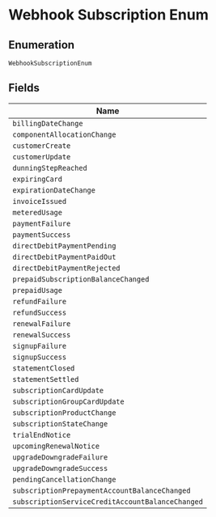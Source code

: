 
# Webhook Subscription Enum

## Enumeration

`WebhookSubscriptionEnum`

## Fields

| Name |
|  --- |
| `billingDateChange` |
| `componentAllocationChange` |
| `customerCreate` |
| `customerUpdate` |
| `dunningStepReached` |
| `expiringCard` |
| `expirationDateChange` |
| `invoiceIssued` |
| `meteredUsage` |
| `paymentFailure` |
| `paymentSuccess` |
| `directDebitPaymentPending` |
| `directDebitPaymentPaidOut` |
| `directDebitPaymentRejected` |
| `prepaidSubscriptionBalanceChanged` |
| `prepaidUsage` |
| `refundFailure` |
| `refundSuccess` |
| `renewalFailure` |
| `renewalSuccess` |
| `signupFailure` |
| `signupSuccess` |
| `statementClosed` |
| `statementSettled` |
| `subscriptionCardUpdate` |
| `subscriptionGroupCardUpdate` |
| `subscriptionProductChange` |
| `subscriptionStateChange` |
| `trialEndNotice` |
| `upcomingRenewalNotice` |
| `upgradeDowngradeFailure` |
| `upgradeDowngradeSuccess` |
| `pendingCancellationChange` |
| `subscriptionPrepaymentAccountBalanceChanged` |
| `subscriptionServiceCreditAccountBalanceChanged` |

